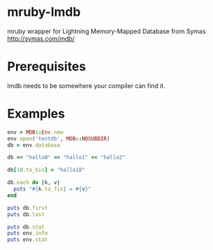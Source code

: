 ﻿# mruby-lmdb
mruby wrapper for Lightning Memory-Mapped Database from Symas http://symas.com/mdb/

Prerequisites
=============
lmdb needs to be somewhere your compiler can find it.

Examples
========

```ruby
env = MDB::Env.new
env.open('testdb', MDB::NOSUBDIR)
db = env.database

db << "hallo0" << "hallo1" << "hallo2"

db[18.to_bin] = "hallo18"

db.each do |k, v|
  puts "#{k.to_fix} = #{v}"
end

puts db.first
puts db.last

puts db.stat
puts env.info
puts env.stat

```
